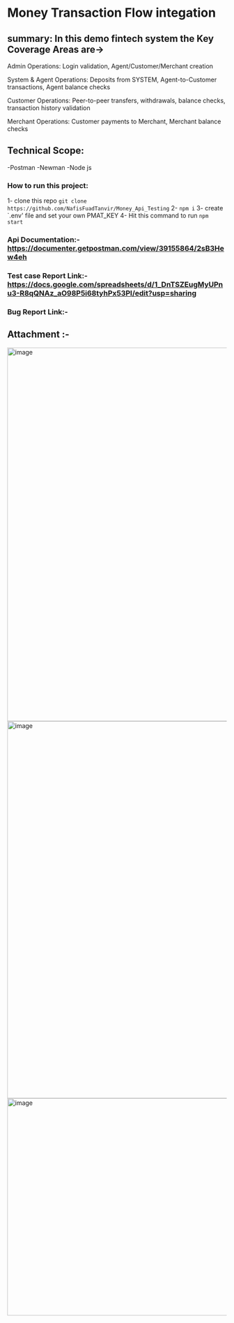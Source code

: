 # Money Transaction Flow integation

## summary: In this demo fintech system the Key Coverage Areas are->

Admin Operations: Login validation, Agent/Customer/Merchant creation

System & Agent Operations: Deposits from SYSTEM, Agent-to-Customer transactions, Agent balance checks

Customer Operations: Peer-to-peer transfers, withdrawals, balance checks, transaction history validation

Merchant Operations: Customer payments to Merchant, Merchant balance checks

## Technical Scope:
-Postman
-Newman
-Node js

### How to run this project: 
1- clone this repo 
   ```git clone https://github.com/NafisFuadTanvir/Money_Api_Testing```
2- ```npm i```
3- create `.env' file and set your own PMAT_KEY
4- Hit this command to run ```npm start```

### Api Documentation:-  https://documenter.getpostman.com/view/39155864/2sB3Hew4eh
### Test case Report Link:- https://docs.google.com/spreadsheets/d/1_DnTSZEugMyUPnu3-R8qQNAz_aO98P5i68tyhPx53PI/edit?usp=sharing
### Bug Report Link:- 

## Attachment :-
<img width="965" height="858" alt="image" src="https://github.com/user-attachments/assets/e5fcf34b-35f0-4b03-82e3-7e031c3608d5" />
<img width="989" height="866" alt="image" src="https://github.com/user-attachments/assets/70841b69-1b3c-408b-af22-01b80812c9ee" />
<img width="945" height="499" alt="image" src="https://github.com/user-attachments/assets/f0e111c4-855b-4caf-93c1-1f1e8fd5e0c2" />




